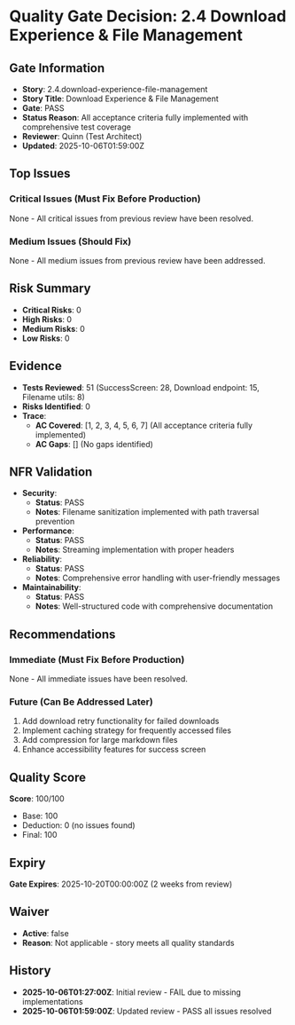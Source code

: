 # Quality Gate Decision: 2.4 Download Experience & File Management

## Gate Information
- **Story**: 2.4.download-experience-file-management
- **Story Title**: Download Experience & File Management
- **Gate**: PASS
- **Status Reason**: All acceptance criteria fully implemented with comprehensive test coverage
- **Reviewer**: Quinn (Test Architect)
- **Updated**: 2025-10-06T01:59:00Z

## Top Issues

### Critical Issues (Must Fix Before Production)
None - All critical issues from previous review have been resolved.

### Medium Issues (Should Fix)
None - All medium issues from previous review have been addressed.

## Risk Summary
- **Critical Risks**: 0
- **High Risks**: 0
- **Medium Risks**: 0
- **Low Risks**: 0

## Evidence
- **Tests Reviewed**: 51 (SuccessScreen: 28, Download endpoint: 15, Filename utils: 8)
- **Risks Identified**: 0
- **Trace**:
  - **AC Covered**: [1, 2, 3, 4, 5, 6, 7] (All acceptance criteria fully implemented)
  - **AC Gaps**: [] (No gaps identified)

## NFR Validation
- **Security**: 
  - **Status**: PASS
  - **Notes**: Filename sanitization implemented with path traversal prevention
- **Performance**: 
  - **Status**: PASS
  - **Notes**: Streaming implementation with proper headers
- **Reliability**: 
  - **Status**: PASS
  - **Notes**: Comprehensive error handling with user-friendly messages
- **Maintainability**: 
  - **Status**: PASS
  - **Notes**: Well-structured code with comprehensive documentation

## Recommendations

### Immediate (Must Fix Before Production)
None - All immediate issues have been resolved.

### Future (Can Be Addressed Later)
1. Add download retry functionality for failed downloads
2. Implement caching strategy for frequently accessed files
3. Add compression for large markdown files
4. Enhance accessibility features for success screen

## Quality Score
**Score**: 100/100
- Base: 100
- Deduction: 0 (no issues found)
- Final: 100

## Expiry
**Gate Expires**: 2025-10-20T00:00:00Z (2 weeks from review)

## Waiver
- **Active**: false
- **Reason**: Not applicable - story meets all quality standards

## History
- **2025-10-06T01:27:00Z**: Initial review - FAIL due to missing implementations
- **2025-10-06T01:59:00Z**: Updated review - PASS all issues resolved